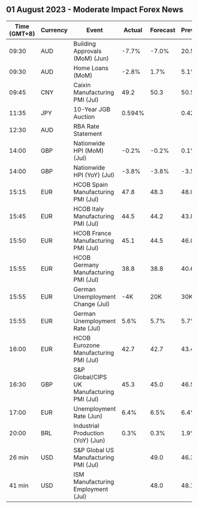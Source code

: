 ## 01 August 2023 - Moderate Impact Forex News

| Time (GMT+8) | Currency | Event | Actual | Forecast | Previous |
|------|----------|-------|--------|----------|----------|
| 09:30 | AUD | Building Approvals (MoM) (Jun) | -7.7% | -7.0% | 20.5% |
| 09:30 | AUD | Home Loans (MoM) | -2.8% | 1.7% | 5.1% |
| 09:45 | CNY | Caixin Manufacturing PMI (Jul) | 49.2 | 50.3 | 50.5 |
| 11:35 | JPY | 10-Year JGB Auction | 0.594% |  | 0.428% |
| 12:30 | AUD | RBA Rate Statement |  |  |  |
| 14:00 | GBP | Nationwide HPI (MoM) (Jul) | -0.2% | -0.2% | 0.1% |
| 14:00 | GBP | Nationwide HPI (YoY) (Jul) | -3.8% | -3.8% | -3.5% |
| 15:15 | EUR | HCOB Spain Manufacturing PMI (Jul) | 47.8 | 48.3 | 48.0 |
| 15:45 | EUR | HCOB Italy Manufacturing PMI (Jul) | 44.5 | 44.2 | 43.8 |
| 15:50 | EUR | HCOB France Manufacturing PMI (Jul) | 45.1 | 44.5 | 46.0 |
| 15:55 | EUR | HCOB Germany Manufacturing PMI (Jul) | 38.8 | 38.8 | 40.6 |
| 15:55 | EUR | German Unemployment Change (Jul) | -4K | 20K | 30K |
| 15:55 | EUR | German Unemployment Rate (Jul) | 5.6% | 5.7% | 5.7% |
| 16:00 | EUR | HCOB Eurozone Manufacturing PMI (Jul) | 42.7 | 42.7 | 43.4 |
| 16:30 | GBP | S&P Global/CIPS UK Manufacturing PMI (Jul) | 45.3 | 45.0 | 46.5 |
| 17:00 | EUR | Unemployment Rate (Jun) | 6.4% | 6.5% | 6.4% |
| 20:00 | BRL | Industrial Production (YoY) (Jun) | 0.3% | 0.3% | 1.9% |
| 26 min | USD | S&P Global US Manufacturing PMI (Jul) |  | 49.0 | 46.3 |
| 41 min | USD | ISM Manufacturing Employment (Jul) |  | 48.0 | 48.1 |
